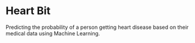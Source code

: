 # Heart Bit

Predicting the probability of a person getting heart disease based on their medical data using Machine Learning.
